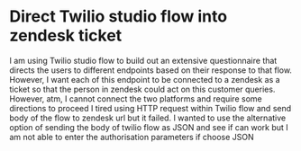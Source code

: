 
# Direct Twilio studio flow into zendesk ticket

I am using Twilio studio flow to build out an extensive questionnaire that directs the users to different endpoints based on their response to that flow. However, I want each of this endpoint to be connected to a zendesk as a ticket so that the person in zendesk could act on this customer queries.
However, atm, I cannot connect the two platforms and require some directions to proceed
I tired using HTTP request within Twilio flow and send body of the flow to zendesk url but it failed. I wanted to use the alternative option of sending the body of twilio flow as JSON and see if can work but I am not able to enter the authorisation parameters if choose JSON

        